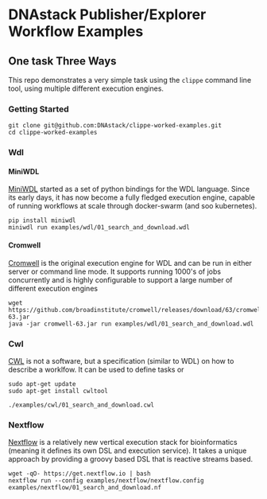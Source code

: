 # DNAstack Publisher/Explorer Workflow Examples


## One task Three Ways

This repo demonstrates a very simple task using the `clippe` command line tool, using multiple
different execution engines. 

### Getting Started

```
git clone git@github.com:DNAstack/clippe-worked-examples.git
cd clippe-worked-examples
```

### Wdl

#### MiniWDL

[MiniWDL](https://github.com/chanzuckerberg/miniwdl) started as a set of python bindings for the WDL language. Since its
early days, it has now become a fully fledged execution engine, capable of running workflows at scale through docker-swarm
(and soo kubernetes).

```
pip install miniwdl
miniwdl run examples/wdl/01_search_and_download.wdl
```

#### Cromwell

[Cromwell](https://github.com/broadinstitute/cromwell) is the original execution engine for WDL and can be run in either server or 
command line mode. It supports running 1000's of jobs concurrently and is highly configurable to support a large number of different
execution engines

```
wget https://github.com/broadinstitute/cromwell/releases/download/63/cromwell-63.jar
java -jar cromwell-63.jar run examples/wdl/01_search_and_download.wdl
```

### Cwl

[CWL](https://www.commonwl.org/) is not a software, but a specification (similar to WDL) on how to describe a worklfow. It can be used
to define tasks or 

```
sudo apt-get update
sudo apt-get install cwltool

./examples/cwl/01_search_and_download.cwl
```

### Nextflow

[Nextflow](https://nextflow.io) is a relatively new vertical execution stack for bioinformatics (meaning it defines its own DSL and execution service).
It takes a unique approach by providing a groovy based DSL that is reactive streams based.

```
wget -qO- https://get.nextflow.io | bash
nextflow run --config examples/nextflow/nextflow.config examples/nextflow/01_search_and_download.nf
```
